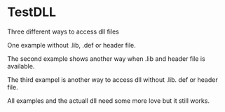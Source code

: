 # TestDLL
Three different ways to access dll files

One example without .lib, .def or header file.

The second example shows another way when .lib and header file is available.

The third exampel is another way to access dll without .lib. def or header file.

All examples and the actuall dll need some more love but it still works.

